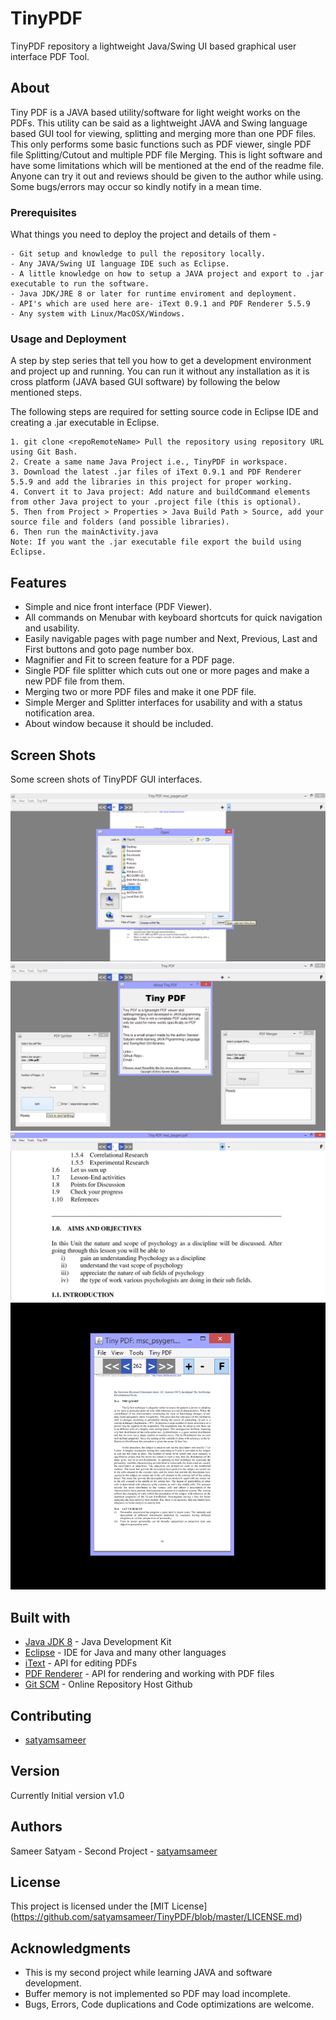 # TinyPDF
TinyPDF repository a lightweight Java/Swing UI based graphical user interface PDF Tool.

## About

Tiny PDF is a JAVA based utility/software for light weight works on the PDFs.
This utility can be said as a lightweight JAVA and Swing language based GUI tool for viewing, splitting and merging more than one PDF files.
This only performs some basic functions such as PDF viewer, single PDF file Splitting/Cutout and multiple PDF file Merging. This is light software and have some limitations which will be mentioned at the end of the readme file. Anyone can try it out and reviews should be given to the author while using. Some bugs/errors may occur so kindly notify in a mean time.

### Prerequisites

What things you need to deploy the project and details of them -

```
- Git setup and knowledge to pull the repository locally.
- Any JAVA/Swing UI language IDE such as Eclipse.
- A little knowledge on how to setup a JAVA project and export to .jar executable to run the software.
- Java JDK/JRE 8 or later for runtime enviroment and deployment.
- API's which are used here are- iText 0.9.1 and PDF Renderer 5.5.9
- Any system with Linux/MacOSX/Windows.
```

### Usage and Deployment

A step by step series that tell you how to get a development environment and project up and running. You can run it without any installation as it is cross platform (JAVA based GUI software) by following the below mentioned steps.

The following steps are required for setting source code in Eclipse IDE and creating a .jar executable in Eclipse.
```
1. git clone <repoRemoteName> Pull the repository using repository URL using Git Bash.
2. Create a same name Java Project i.e., TinyPDF in workspace.
3. Download the latest .jar files of iText 0.9.1 and PDF Renderer 5.5.9 and add the libraries in this project for proper working.
4. Convert it to Java project: Add nature and buildCommand elements from other Java project to your .project file (this is optional).
5. Then from Project > Properties > Java Build Path > Source, add your source file and folders (and possible libraries).
6. Then run the mainActivity.java
Note: If you want the .jar executable file export the build using Eclipse.
```


## Features

* Simple and nice front interface (PDF Viewer).
* All commands on Menubar with keyboard shortcuts for quick navigation and usability.
* Easily navigable pages with page number and Next, Previous, Last and First buttons and goto page number box.
* Magnifier and Fit to screen feature for a PDF page.
* Single PDF file splitter which cuts out one or more pages and make a new PDF file from them.
* Merging two or more PDF files and make it one PDF file.
* Simple Merger and Splitter interfaces for usability and with a status notification area.
* About window because it should be included.

## Screen Shots

Some screen shots of TinyPDF GUI interfaces.

![PDF Viewer Screen](https://github.com/satyamsameer/TinyPDF/blob/master/snaps/1.png)
![All Interfaces](https://github.com/satyamsameer/TinyPDF/blob/master/snaps/2.png)
![Zoom View](https://github.com/satyamsameer/TinyPDF/blob/master/snaps/3.png)
![Windowed View](https://github.com/satyamsameer/TinyPDF/blob/master/snaps/4.png)


## Built with

* [Java JDK 8](http://www.oracle.com/technetwork/java/javase/downloads/jdk8-downloads-2133151.html) - Java Development Kit
* [Eclipse](http://www.eclipse.org/downloads/packages/eclipse-ide-java-developers/lunasr2) - IDE for Java and many other languages
* [iText](http://developers.itextpdf.com/downloads) - API for editing PDFs
* [PDF Renderer](https://java.net/projects/pdf-renderer) - API for rendering and working with PDF files
* [Git SCM](https://git-scm.com/downloads) - Online Repository Host Github

## Contributing

* [satyamsameer](https://github.com/satyamsameer)

## Version

Currently Initial version v1.0

## Authors

Sameer Satyam - Second Project - [satyamsameer](https://github.com/satyamsameer)

## License

This project is licensed under the [MIT License] (https://github.com/satyamsameer/TinyPDF/blob/master/LICENSE.md)

## Acknowledgments

* This is my second project while learning JAVA and software development.
* Buffer memory is not implemented so PDF may load incomplete.
* Bugs, Errors, Code duplications and Code optimizations are welcome.

